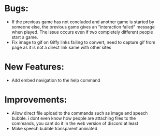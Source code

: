 # Bugs:

- If the previous game has not concluded and another game is started by someone else, the previous game gives an "interaction failed" message when played. The issue occurs even if two completely different people start a game.
- Fix image to gif on Giffy links failing to convert, need to capture gif from page as it is not a direct link same with other sites

# New Features:
- Add embed navigation to the help command

# Improvements:
- Allow direct file upload to the commands such as image and speech bubble. i dont even know how people are attaching files to the commands, you cant do it in the web version of discord at least
- Make speech bubble transparent animated